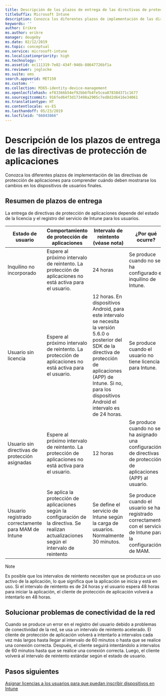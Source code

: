 ```yaml
---
title: Descripción de los plazos de entrega de las directivas de protección de aplicaciones
titleSuffix: Microsoft Intune
description: Conozca los diferentes plazos de implementación de las directivas de protección de aplicaciones para comprender cuándo deben mostrarse los cambios en los dispositivos de usuarios finales.
keywords: ''
author: Erikre
ms.author: erikre
manager: dougeby
ms.date: 02/12/2019
ms.topic: conceptual
ms.service: microsoft-intune
ms.localizationpriority: high
ms.technology: ''
ms.assetid: ec111319-7e02-434f-946b-88647726bf1a
ms.reviewer: joglocke
ms.suite: ems
search.appverid: MET150
ms.custom: ''
ms.collection: M365-identity-device-management
ms.openlocfilehash: ef83366b54ef92bb6fb4fe5cea87838d371c1677
ms.sourcegitcommit: 916fed64f3d173498a2905c7ed8d2d6416e34061
ms.translationtype: HT
ms.contentlocale: es-ES
ms.lasthandoff: 05/23/2019
ms.locfileid: "66043866"
---
```

# <a name="understand-app-protection-policy-delivery-timing"></a>Descripción de los plazos de entrega de las directivas de protección de aplicaciones

Conozca los diferentes plazos de implementación de las directivas de protección de aplicaciones para comprender cuándo deben mostrarse los cambios en los dispositivos de usuarios finales.

## <a name="delivery-timing-summary"></a>Resumen de plazos de entrega

La entrega de directivas de protección de aplicaciones depende del estado de la licencia y el registro del servicio de Intune para los usuarios.  

|    Estado de usuario    |    Comportamiento de protección de aplicaciones     |    Intervalo de reintento (véase nota)    |    ¿Por qué ocurre?    |
|-----------------------------------------------------|-------------------------------------------------------------------------------------------------|--------------------------------------------------------------------------------------|-----------------------------------------------------------------------------------------------------------|
|    Inquilino no incorporado    |    Espere al próximo intervalo de reintento.  La protección de aplicaciones no está activa para el usuario.    |    24 horas    |    Se produce cuando no se ha configurado el inquilino de Intune.    |
|    Usuario sin licencia     |    Espere al próximo intervalo de reintento.  La protección de aplicaciones no está activa para el usuario.     |    12 horas. En dispositivos Android, para este intervalo se necesita la versión 5.6.0 o posterior del SDK de la directiva de protección de aplicaciones (APP) de Intune. Si no, para los dispositivos Android el intervalo es de 24 horas.   |    Se produce cuando el usuario no tiene licencia para Intune.    |
|    Usuario sin directivas de protección asignadas    |    Espere al próximo intervalo de reintento.  La protección de aplicaciones no está activa para el usuario.    |    12 horas        |    Se produce cuando no se ha asignado una configuración de directivas de protección de aplicaciones (APP) al usuario.    |
|    Usuario registrado correctamente para MAM de Intune    |    Se aplica la protección de aplicaciones según la configuración de la directiva.    Se realizan actualizaciones según el intervalo de reintento    |    Se define el servicio de Intune según la carga de usuarios.    Normalmente 30 minutos.     |    Se produce cuando el usuario se ha registrado correctamente con el servicio de Intune para la configuración de MAM.    |

> [!NOTE]
> Es posible que los intervalos de reintento necesiten que se produzca un uso activo de la aplicación, lo que significa que la aplicación se inicia y está en uso.  Si el intervalo de reintento es de 24 horas y el usuario espera 48 horas para iniciar la aplicación, el cliente de protección de aplicación volverá a intentarlo en 48 horas.

## <a name="handling-network-connectivity-issues"></a>Solucionar problemas de conectividad de la red

Cuando se produce un error en el registro del usuario debido a problemas de conectividad de la red, se usa un intervalo de reintento acelerado.  El cliente de protección de aplicación volverá a intentarlo a intervalos cada vez más largos hasta llegar al intervalo de 60 minutos o hasta que se realice una conexión correcta.  Después, el cliente seguirá intentándolo a intervalos de 60 minutos hasta que se realice una conexión correcta. Luego, el cliente volverá al intervalo de reintento estándar según el estado de usuario.

## <a name="next-steps"></a>Pasos siguientes

[Asignar licencias a los usuarios para que puedan inscribir dispositivos en Intune](licenses-assign.md)

